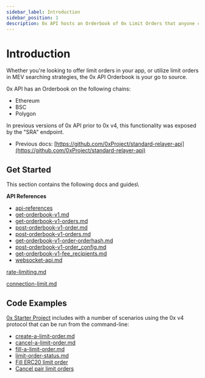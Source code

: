 ```yaml
---
sidebar_label: Introduction
sidebar_position: 1
description: 0x API hosts an Orderbook of 0x Limit Orders that anyone can provide liquidity to or take liquidity from.
---
```


# Introduction

Whether you're looking to offer limit orders in your app, or utilize limit orders in MEV searching strategies, the 0x API Orderbook is your go to source.

0x API has an Orderbook on the following chains:

* Ethereum
* BSC
* Polygon

In previous versions of 0x API prior to 0x v4, this functionality was exposed by the "SRA" endpoint.

* Previous docs: [https://github.com/0xProject/standard-relayer-api](https://github.com/0xProject/standard-relayer-api)

## Get Started

This section contains the following docs and guides\


**API References**

* [api-references](api-references/introduction )
* [get-orderbook-v1.md](api-references/get-orderbook-v1.md "mention")
* [get-orderbook-v1-orders.md](api-references/get-orderbook-v1-orders.md "mention")
* [post-orderbook-v1-order.md](api-references/post-orderbook-v1-order.md "mention")
* [post-orderbook-v1-orders.md](api-references/post-orderbook-v1-orders.md "mention")
* [get-orderbook-v1-order-orderhash.md](api-references/get-orderbook-v1-order-orderhash.md "mention")
* [post-orderbook-v1-order\_config.md](api-references/post-orderbook-v1-order\_config.md "mention")
* [get-orderbook-v1-fee\_recipients.md](api-references/get-orderbook-v1-fee\_recipients.md "mention")
* [websocket-api.md](api-references/websocket-api.md "mention")

[rate-limiting.md](rate-limiting.md "mention")

[connection-limit.md](connection-limit.md "mention")

## Code Examples

[0x Starter Project](https://github.com/0xProject/0x-starter-project) includes with a number of scenarios using the 0x v4 protocol that can be run from the command-line:

* [create-a-limit-order.md](../limit-orders-advanced-traders/guides/create-a-limit-order.md "mention")
* [cancel-a-limit-order.md](../limit-orders-advanced-traders/guides/cancel-a-limit-order.md "mention")
* [fill-a-limit-order.md](../limit-orders-advanced-traders/guides/fill-a-limit-order.md "mention")
* [limit-order-status.md](../limit-orders-advanced-traders/guides/limit-order-status.md "mention")
* [Fill ERC20 limit order](https://github.com/0xProject/0x-starter-project/blob/master/src/scenarios/fill\_erc20\_limit\_order.ts)
* [Cancel pair limit orders](https://github.com/0xProject/0x-starter-project/blob/master/src/scenarios/cancel\_pair\_limit\_orders.ts)